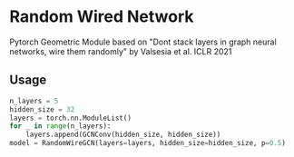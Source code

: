# Random Wired Network

Pytorch Geometric Module based on "Dont stack layers in graph neural networks, wire them randomly" by Valsesia et al. ICLR 2021

## Usage

```Python
n_layers = 5
hidden_size = 32
layers = torch.nn.ModuleList()
for _ in range(n_layers):
    layers.append(GCNConv(hidden_size, hidden_size))
model = RandomWireGCN(layers=layers, hidden_size=hidden_size, p=0.5)
```
